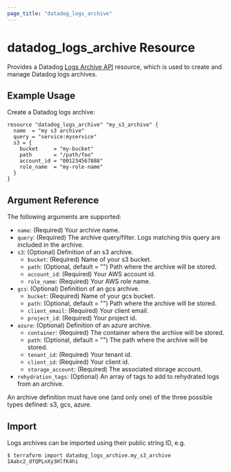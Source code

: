 ```yaml
---
page_title: "datadog_logs_archive"
---
```


# datadog_logs_archive Resource

Provides a Datadog [Logs Archive API](https://docs.datadoghq.com/api/v2/logs-archives/) resource, which is used to create and manage Datadog logs archives.

## Example Usage

Create a Datadog logs archive:

```hcl
resource "datadog_logs_archive" "my_s3_archive" {
  name  = "my s3 archive"
  query = "service:myservice"
  s3 = {
    bucket     = "my-bucket"
    path       = "/path/foo"
    account_id = "001234567888"
    role_name  = "my-role-name"
  }
}
```

## Argument Reference

The following arguments are supported:

- `name`: (Required) Your archive name.
- `query`: (Required) The archive query/filter. Logs matching this query are included in the archive.
- `s3`: (Optional) Definition of an s3 archive.
  - `bucket`: (Required) Name of your s3 bucket.
  - `path`: (Optional, default = "") Path where the archive will be stored.
  - `account_id`: (Required) Your AWS account id.
  - `role_name`: (Required) Your AWS role name.
- `gcs`: (Optional) Definition of an gcs archive.
  - `bucket`: (Required) Name of your gcs bucket.
  - `path`: (Optional, default = "") Path where the archive will be stored.
  - `client_email`: (Required) Your client email.
  - `project_id`: (Required) Your project id.
- `azure`: (Optional) Definition of an azure archive.
  - `container`: (Required) The container where the archive will be stored.
  - `path`: (Optional, default = "") The path where the archive will be stored.
  - `tenant_id`: (Required) Your tenant id.
  - `client_id`: (Required) Your client id.
  - `storage_account`: (Required) The associated storage account.
- `rehydration_tags`: (Optional) An array of tags to add to rehydrated logs from an archive.

An archive definition must have one (and only one) of the three possible types defined: s3, gcs, azure.

## Import

Logs archives can be imported using their public string ID, e.g.

```
$ terraform import datadog_logs_archive.my_s3_archive 1Aabc2_dfQPLnXy3HlfK4hi
```
